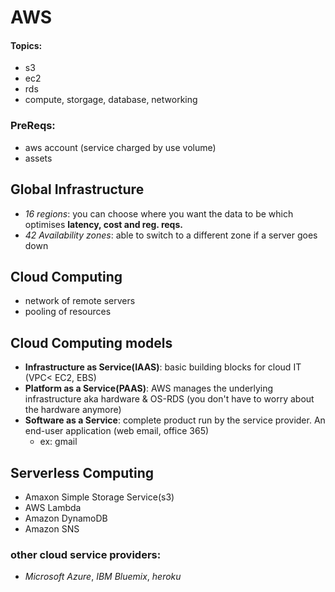 # AWS
#### Topics:
* s3
* ec2
* rds
* compute, storgage, database, networking

### PreReqs:
* aws account (service charged by use volume)
* assets

## Global Infrastructure
* _16 regions_: you can choose where you want the data to be which optimises **latency, cost and reg. reqs.**
* _42 Availability zones_: able to switch to a different zone if a server goes down

## Cloud Computing
* network of remote servers
* pooling of resources

## Cloud Computing models
* **Infrastructure as Service(IAAS)**: basic building blocks for cloud IT (VPC< EC2, EBS)
* **Platform as a Service(PAAS)**: AWS manages the underlying infrastructure aka hardware & OS-RDS (you don't have to worry about the hardware anymore)
* **Software as a Service**: complete product run by the service provider. An end-user application (web email, office 365)
	* ex: gmail 


## Serverless Computing
* 	Amaxon Simple Storage Service(s3)
*  AWS Lambda
*  Amazon DynamoDB
*  Amazon SNS


### other cloud service providers:
* _Microsoft Azure_, _IBM Bluemix_, _heroku_

